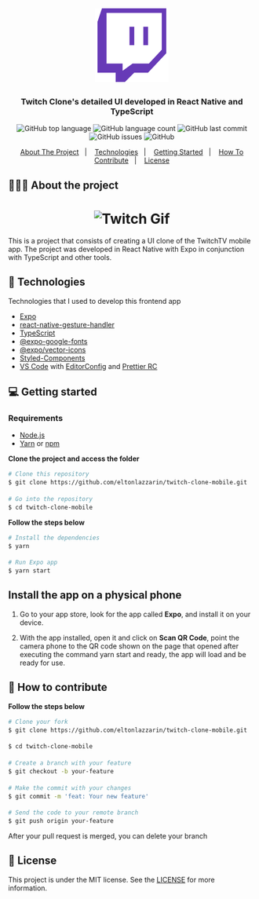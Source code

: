 <h1 align="center">
	<img alt="Twitch logo" src="https://github.com/eltonlazzarin/twitch-clone-mobile/blob/master/screenshots/twitch.svg" height="150px" width="150px" />
</h1>

<h3 align="center">
  Twitch Clone's detailed UI developed in React Native and TypeScript
</h3>

<p align="center">
  <img alt="GitHub top language" src="https://img.shields.io/github/languages/top/eltonlazzarin/twitch-clone-mobile">

  <img alt="GitHub language count" src="https://img.shields.io/github/languages/count/eltonlazzarin/twitch-clone-mobile">

  <img alt="GitHub last commit" src="https://img.shields.io/github/last-commit/eltonlazzarin/twitch-clone-mobile">

  <img alt="GitHub issues" src="https://img.shields.io/github/issues/eltonlazzarin/twitch-clone-mobile">

  <img alt="GitHub" src="https://img.shields.io/github/license/eltonlazzarin/twitch-clone-mobile">
</p>

<p align="center">
  <a href="#-about-the-project">About The Project</a>&nbsp;&nbsp;&nbsp;|&nbsp;&nbsp;&nbsp;
  <a href="#-technologies">Technologies</a>&nbsp;&nbsp;&nbsp;|&nbsp;&nbsp;&nbsp;
  <a href="#-getting-started">Getting Started</a>&nbsp;&nbsp;&nbsp;|&nbsp;&nbsp;&nbsp;
  <a href="#-how-to-contribute">How To Contribute</a>&nbsp;&nbsp;&nbsp;|&nbsp;&nbsp;&nbsp;
  <a href="#-license">License</a>
</p>

## 👨🏻‍💻 About the project

<h1 align="center">
    <img alt="Twitch Gif" src="https://github.com/eltonlazzarin/twitch-clone-mobile/blob/master/screenshots/twitchtv.gif" hight="380" width="350" />
</h1>

<p>This is a project that consists of creating a UI clone of the TwitchTV mobile app. The project was developed in React Native with Expo in conjunction with TypeScript and other tools.</p>

## 🚀 Technologies

Technologies that I used to develop this frontend app

- [Expo](https://expo.io/)
- [react-native-gesture-handler](https://docs.expo.io/versions/latest/sdk/gesture-handler/)
- [TypeScript](https://www.typescriptlang.org)
- [@expo-google-fonts](https://docs.expo.io/guides/using-custom-fonts)
- [@expo/vector-icons](https://docs.expo.io/guides/icons)
- [Styled-Components](https://styled-components.com)
- [VS Code](https://code.visualstudio.com) with [EditorConfig](https://marketplace.visualstudio.com/items?itemName=EditorConfig.EditorConfig) and [Prettier RC](https://github.com/prettier/prettier)

## 💻 Getting started

### Requirements

- [Node.js](https://nodejs.org/en/)
- [Yarn](https://classic.yarnpkg.com/) or [npm](https://www.npmjs.com/)

**Clone the project and access the folder**

```bash
# Clone this repository
$ git clone https://github.com/eltonlazzarin/twitch-clone-mobile.git

# Go into the repository
$ cd twitch-clone-mobile
```

**Follow the steps below**

```bash
# Install the dependencies
$ yarn

# Run Expo app
$ yarn start
```

## Install the app on a physical phone

1. Go to your app store, look for the app called <strong>Expo</strong>, and install it on your device.

2. With the app installed, open it and click on <strong>Scan QR Code</strong>, point the camera phone to the QR code shown on the page that opened after executing the command yarn start and ready, the app will load and be ready for use.

## 🤔 How to contribute

**Follow the steps below**

```bash
# Clone your fork
$ git clone https://github.com/eltonlazzarin/twitch-clone-mobile.git

$ cd twitch-clone-mobile

# Create a branch with your feature
$ git checkout -b your-feature

# Make the commit with your changes
$ git commit -m 'feat: Your new feature'

# Send the code to your remote branch
$ git push origin your-feature
```

After your pull request is merged, you can delete your branch

## 📝 License

This project is under the MIT license. See the [LICENSE](https://github.com/eltonlazzarin/twitch-clone-mobile/blob/master/LICENSE) for more information.
